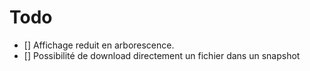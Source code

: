 # Todo

* [] Affichage reduit en arborescence.
* [] Possibilité de download directement un fichier dans un snapshot
